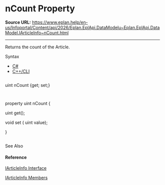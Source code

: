 # nCount Property

**Source URL:** https://www.eplan.help/en-us/Infoportal/Content/api/2026/Eplan.EplApi.DataModelu~Eplan.EplApi.DataModel.IArticleInfo~nCount.html

---

Returns the count of the Article.

Syntax

- [C#](#i-syntax-CS)
- [C++/CLI](#i-syntax-CPP2005)

```
```
uint nCount {get; set;}
```
```

```
```
property uint nCount {
   uint get();
   void set (    uint value);
}
```
```



See Also

#### Reference

[IArticleInfo Interface](Eplan.EplApi.DataModelu~Eplan.EplApi.DataModel.IArticleInfo.html)
  
[IArticleInfo Members](Eplan.EplApi.DataModelu~Eplan.EplApi.DataModel.IArticleInfo_members.html)